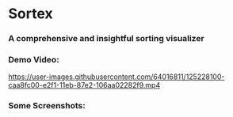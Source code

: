 # Sortex

### A comprehensive and insightful sorting visualizer

### Demo Video:

https://user-images.githubusercontent.com/64016811/125228100-caa8fc00-e2f1-11eb-87e2-106aa02282f9.mp4

### Some Screenshots:




